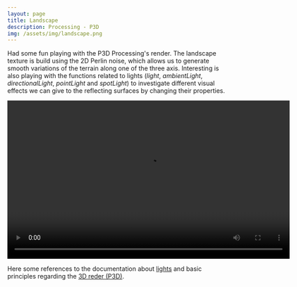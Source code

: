 ```yaml
---
layout: page
title: Landscape
description: Processing - P3D
img: /assets/img/landscape.png
---
```


Had some fun playing with the P3D Processing's render. 
The landscape texture is build using the 2D Perlin noise, which allows us to generate smooth variations of the terrain along one of the three axis. Interesting is also playing with the functions related to lights (*light*, *ambientLight*, *directionalLight*, *pointLight* and *spotLight*) to investigate different visual effects we can give to the reflecting surfaces by changing their properties.    


<video width="640" height="360" controls>
  <source src="/assets/video/landscape.mp4" type="video/mp4" style="border-left: 0!important">
</video> 
<br>

Here some references to the documentation about <a href="https://processing.org/reference/lights_.html" target="_blank">lights</a> and basic principles regarding the <a href="https://processing.org/tutorials/p3d/" target="_blank">3D reder (P3D)</a>.